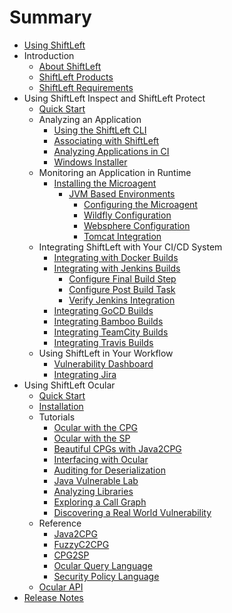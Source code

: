 # Summary

* [Using ShiftLeft](README.md)
* Introduction
  * [About ShiftLeft](introduction/about.md)
  * [ShiftLeft Products](introduction/products.md)
  * [ShiftLeft Requirements](introduction/requirements.md)
* Using ShiftLeft Inspect and ShiftLeft Protect
  * [Quick Start](using-inspect-protect/quick-start.md)
  * Analyzing an Application
    * [Using the ShiftLeft CLI](using-inspect-protect/using-sl-the-shiftleft-cli.md)
    * [Associating with ShiftLeft](using-inspect-protect/associating-with-account.md)
    * [Analyzing Applications in CI](using-inspect-protect/analyzing-applications-in-ci.md)
    * [Windows Installer](getting-started/windows-installer.md)
  * Monitoring an Application in Runtime
    * [Installing the Microagent](installing-the-microagent/installing-the-microagent.md)
      * [JVM Based Environments](installing-the-microagent/jvm-based-environments/jvm-based-environments.md)
        * [Configuring the Microagent](installing-the-microagent/jvm-based-environments/configuring-the-microagent.md)
        * [Wildfly Configuration](installing-the-microagent/jvm-based-environments/wildfly-configuration.md)
        * [Websphere Configuration](installing-the-microagent/jvm-based-environments/websphere-configuration.md)
        * [Tomcat Integration](installing-the-microagent/jvm-based-environments/tomcat-integration.md)
  * Integrating ShiftLeft with Your CI/CD System
    * [Integrating with Docker Builds](integrating-with-shiftleft/integrating-with-docker-builds.md)
    * [Integrating with Jenkins Builds](integrating-with-shiftleft/integrating-jenkins-builds/integrating-jenkins-builds.md)
      * [Configure Final Build Step](integrating-with-shiftleft/integrating-jenkins-builds/configure-final-build-step.md)
      * [Configure Post Build Task](integrating-with-shiftleft/integrating-jenkins-builds/configure-post-build-task.md)
      * [Verify Jenkins Integration](integrating-with-shiftleft/integrating-jenkins-builds/verify-jenkins-integration.md)
    * [Integrating GoCD Builds](integrating-with-shiftleft/integrating-gocd-builds.md)
    * [Integrating Bamboo Builds](integrating-with-shiftleft/integrating-bamboo-builds.md)
    * [Integrating TeamCity Builds](integrating-with-shiftleft/integrating-teamcity-builds.md)
    * [Integrating Travis Builds](integrating-with-shiftleft/integrating-travis-builds.md)
  * Using ShiftLeft in Your Workflow
    * [Vulnerability Dashboard](using-shiftleft/vulnerability-dashboard.md)
    * [Integrating Jira](using-shiftleft/jira-integration.md)
* Using ShiftLeft Ocular
  * [Quick Start](using-ocular/ocular-quick-start.md)
  * [Installation](using-ocular/installation.md)
  * Tutorials
    * [Ocular with the CPG](using-ocular/tutorials/cpg.md)
    * [Ocular with the SP](using-ocular/tutorials/sp.md)
    * [Beautiful CPGs with Java2CPG](using-ocular/tutorials/beautifulcpgs.md)
    * [Interfacing with Ocular](using-ocular/tutorials/interfacing.md)
    * [Auditing for Deserialization](using-ocular/tutorials/deserialization.md)
    * [Java Vulnerable Lab](using-ocular/tutorials/java-vuln.md)
    * [Analyzing Libraries](using-ocular/tutorials/libanalysis.md)
    * [Exploring a Call Graph](using-ocular/tutorials/callgraph.md)
    * [Discovering a Real World Vulnerability](using-ocular/tutorials/CVE-2018-19859.md)
  * Reference
    * [Java2CPG](using-ocular/reference/java2cpg.md)
    * [FuzzyC2CPG](using-ocular/reference/fuzzyc2cpg.md)
    * [CPG2SP](using-ocular/reference/cpg2sp.md)
    * [Ocular Query Language](using-ocular/reference/oql.md)
    * [Security Policy Language](using-ocular/reference/spl.md)
  * [Ocular API](https://ocular.shiftleft.io/api/)
* [Release Notes](release-notes/release-notes.md)
